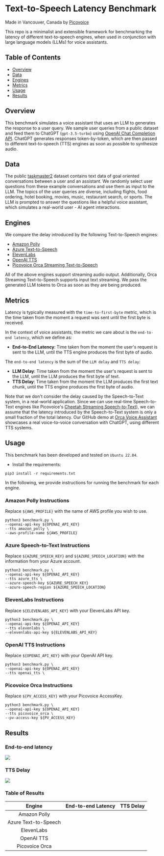 # Text-to-Speech Latency Benchmark

Made in Vancouver, Canada by [Picovoice](https://picovoice.ai)

This repo is a minimalist and extensible framework for benchmarking the latency of different text-to-speech engines,
when used in conjunction with large language models (LLMs) for voice assistants.

## Table of Contents

- [Overview](#overview)
- [Data](#data)
- [Engines](#engines)
- [Metrics](#metrics)
- [Usage](#usage)
- [Results](#results)

## Overview

This benchmark simulates a voice assistant that uses an LLM to generates the response to a user query.
We sample user queries from a public dataset and feed them to ChatGPT (`gpt-3.5-turbo`)
using [OpenAI Chat Completion API](https://platform.openai.com/docs/guides/text-generation/chat-completions-api).
ChatGPT generates responses token-by-token, which are then passed to different text-to-speech (TTS) engines
as soon as possible to synthesize audio.

## Data

The public [taskmaster2](https://huggingface.co/datasets/taskmaster2) dataset contains text data of goal oriented
conversations between a user and an assistant.
We randomly select user questions from these example conversations and use them as input to the LLM.
The topics of the user queries are diverse, including flights, food ordering, hotel booking, movies, music,
restaurant search, or sports. 
The LLM is prompted to answer the questions like a helpful voice assistant, which simulates a real-world user - AI
agent interactions.

## Engines

We compare the delay introduced by the following Text-to-Speech engines:

- [Amazon Polly](https://aws.amazon.com/polly/)
- [Azure Text-to-Speech](https://azure.microsoft.com/en-us/services/cognitive-services/text-to-speech/)
- [ElevenLabs](https://elevenlabs.io/)
- [OpenAI TTS](https://platform.openai.com/docs/guides/text-to-speech)
- [Picovoice Orca Streaming Text-to-Speech](https://picovoice.ai/platform/orca/)

All of the above engines support streaming audio output.
Additionally, Orca Streaming Text-to-Speech supports input text streaming. We pass the generated
LLM tokens to Orca as soon as they are being produced.

## Metrics

Latency is typically measured with the `time-to-first-byte` metric, which is the time taken from the moment a
request was sent until the first byte is received.

In the context of voice assistants, the metric we care about is the `end-to-end latency`, which we define as:

- **End-to-End Latency**: Time taken from the moment the user's request is sent to the LLM, until the TTS engine
  produces the first byte of audio.

The `end-to-end latency` is the sum of the `LLM delay` and `TTS delay`:

- **LLM Delay**: Time taken from the moment the user's request is sent to the LLM, until the LLM produces the first
  byte of text.
- **TTS Delay**: Time taken from the moment the LLM produces the first text chunk, until the TTS engine produces the
  first byte of audio.

Note that we don't consider the delay caused by the Speech-to-Text system, in a real-world application.
Since we can use real-time Speech-to-Text engines like
Picovoice's [Cheetah Streaming Speech-to-Text](https://picovoice.ai/platform/cheetah/)),
we can assume that the latency introduced by the Speech-to-Text system is only a small fraction of the total latency.
Our GitHub demo at [Orca Voice Assistant](https://github.com/Picovoice/orca/tree/main/demo/voice_assistant)
showcases a real voice-to-voice conversation with ChatGPT, using different TTS systems.

## Usage

This benchmark has been developed and tested on `Ubuntu 22.04`.

- Install the requirements:

```console
pip3 install -r requirements.txt
```

In the following, we provide instructions for running the benchmark for each engine.

### Amazon Polly Instructions

Replace `${AWS_PROFILE}` with the name of AWS profile you wish to use.

```console
python3 benchmark.py \
--openai-api-key ${OPENAI_API_KEY}
--tts amazon_polly \
--aws-profile-name ${AWS_PROFILE}
```

### Azure Speech-to-Text Instructions

Replace `${AZURE_SPEECH_KEY}` and `${AZURE_SPEECH_LOCATION}` with the information from your Azure account.

```console
python3 benchmark.py \
--openai-api-key ${OPENAI_API_KEY}
--tts azure_tts \
--azure-speech-key ${AZURE_SPEECH_KEY}
--azure-speech-region ${AZURE_SPEECH_LOCATION}
```

### ElevenLabs Instructions

Replace `${ELEVENLABS_API_KEY}` with your ElevenLabs API key.

```console
python3 benchmark.py \
--openai-api-key ${OPENAI_API_KEY}
--tts elevenlabs \
--elevenlabs-api-key ${ELEVENLABS_API_KEY}
```

### OpenAI TTS Instructions

Replace `${OPENAI_API_KEY}` with your OpenAI API key.

```console
python3 benchmark.py \
--openai-api-key ${OPENAI_API_KEY}
--tts openai_tts \
```

### Picovoice Orca Instructions

Replace `${PV_ACCESS_KEY}` with your Picovoice AccessKey.

```console
python3 benchmark.py \
--openai-api-key ${OPENAI_API_KEY}
--tts picovoice_orca \
--pv-access-key ${PV_ACCESS_KEY}
```

## Results

### End-to-end latency

![](results/plots/end-to-end-latency.png)

### TTS Delay

![](results/plots/tts-delay.png)

### Table of Results

|        Engine        | End-to-end Latency | TTS Delay |
|:--------------------:|:------------------:|:---------:|
|     Amazon Polly     |                    |           |
| Azure Text-to-Speech |                    |           |
|      ElevenLabs      |                    |           |
|      OpenAI TTS      |                    |           |
|    Picovoice Orca    |                    |           |
